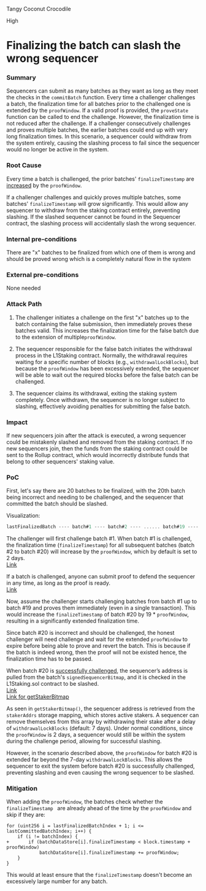 Tangy Coconut Crocodile

High

# Finalizing the batch can slash the wrong sequencer

### Summary

Sequencers can submit as many batches as they want as long as they meet the checks in the `commitBatch` function. Every time a challenger challenges a batch, the finalization time for all batches prior to the challenged one is extended by the `proofWindow`. If a valid proof is provided, the `proveState` function can be called to end the challenge. However, the finalization time is not reduced after the challenge. If a challenger consecutively challenges and proves multiple batches, the earlier batches could end up with very long finalization times. In this scenario, a sequencer could withdraw from the system entirely, causing the slashing process to fail since the sequencer would no longer be active in the system.

### Root Cause

Every time a batch is challenged, the prior batches' `finalizeTimestamp` are [increased](https://github.com/sherlock-audit/2024-08-morphl2/blob/98e0ec4c5bbd0b28f3d3a9e9159d1184bc45b38d/morph/contracts/contracts/l1/rollup/Rollup.sol#L381-L385) by the `proofWindow`.

If a challenger challenges and quickly proves multiple batches, some batches' `finalizeTimestamp` will grow significantly. This would allow any sequencer to withdraw from the staking contract entirely, preventing slashing. If the slashed sequencer cannot be found in the Sequencer contract, the slashing process will accidentally slash the wrong sequencer.

### Internal pre-conditions

There are "x" batches to be finalized from which one of them is wrong and should be proved wrong which is a completely natural flow in the system



### External pre-conditions

None needed

### Attack Path

1. The challenger initiates a challenge on the first "x" batches up to the batch containing the false submission, then immediately proves these batches valid. This increases the finalization time for the false batch due to the extension of multiple`proofWindow`.

2. The sequencer responsible for the false batch initiates the withdrawal process in the L1Staking contract. Normally, the withdrawal requires waiting for a specific number of blocks (e.g., `withdrawalLockBlocks`), but because the `proofWindow` has been excessively extended, the sequencer will be able to wait out the required blocks before the false batch can be challenged.

3. The sequencer claims its withdrawal, exiting the staking system completely. Once withdrawn, the sequencer is no longer subject to slashing, effectively avoiding penalties for submitting the false batch.

### Impact

If new sequencers join after the attack is executed, a wrong sequencer could be mistakenly slashed and removed from the staking contract. If no new sequencers join, then the funds from the staking contract could be sent to the Rollup contract, which would incorrectly distribute funds that belong to other sequencers' staking value.

### PoC
First, let's say there are 20 batches to be finalized, with the 20th batch being incorrect and needing to be challenged, and the sequencer that committed the batch should be slashed.

Visualization:
```js
lastFinalizedBatch ---- batch#1 ---- batch#2 ---- ...... batch#19 ---- batch#20 (wrong batch, should be challenged)
```

The challenger will first challenge batch #1. When batch #1 is challenged, the finalization time (`finalizeTimestamp`) for all subsequent batches (batch #2 to batch #20) will increase by the `proofWindow`, which by default is set to 2 days.  
[Link](https://github.com/sherlock-audit/2024-08-morphl2/blob/98e0ec4c5bbd0b28f3d3a9e9159d1184bc45b38d/morph/contracts/contracts/l1/rollup/Rollup.sol#L381-L385)

If a batch is challenged, anyone can submit proof to defend the sequencer in any time, as long as the proof is ready.  
[Link](https://github.com/sherlock-audit/2024-08-morphl2/blob/98e0ec4c5bbd0b28f3d3a9e9159d1184bc45b38d/morph/contracts/contracts/l1/rollup/Rollup.sol#L465-L493)

Now, assume the challenger starts challenging batches from batch #1 up to batch #19 and proves them immediately (even in a single transaction). This would increase the `finalizeTimestamp` of batch #20 by 19 * `proofWindow`, resulting in a significantly extended finalization time.

Since batch #20 is incorrect and should be challenged, the honest challenger will need challenge and wait for the extended `proofWindow` to expire before being able to prove and revert the batch. This is because if the batch is indeed wrong, then the proof will not be existed hence, the finalization time has to be passed.

When batch #20 is [successfully challenged](https://github.com/sherlock-audit/2024-08-morphl2/blob/98e0ec4c5bbd0b28f3d3a9e9159d1184bc45b38d/morph/contracts/contracts/l1/rollup/Rollup.sol#L701-L707), the sequencer’s address is pulled from the batch's `signedSequencerBitmap`, and it is checked in the L1Staking.sol contract to be slashed.  
[Link](https://github.com/sherlock-audit/2024-08-morphl2/blob/98e0ec4c5bbd0b28f3d3a9e9159d1184bc45b38d/morph/contracts/contracts/l1/staking/L1Staking.sol#L218)  
[Link for getStakerBitmap](https://github.com/sherlock-audit/2024-08-morphl2/blob/98e0ec4c5bbd0b28f3d3a9e9159d1184bc45b38d/morph/contracts/contracts/l1/staking/L1Staking.sol#L406-L426)

As seen in `getStakerBitmap()`, the sequencer address is retrieved from the `stakerAddrs` storage mapping, which stores active stakers. A sequencer can remove themselves from this array by withdrawing their stake after a delay of `withdrawalLockBlocks` (default: 7 days). Under normal conditions, since the `proofWindow` is 2 days, a sequencer would still be within the system during the challenge period, allowing for successful slashing.

However, in the scenario described above, the `proofWindow` for batch #20 is extended far beyond the 7-day `withdrawalLockBlocks`. This allows the sequencer to exit the system before batch #20 is successfully challenged, preventing slashing and even causing the wrong sequencer to be slashed.

### Mitigation
When adding the `proofWindow`, the batches check whether the `finalizeTimestamp ` are already ahead of the time by the `proofWindow` and skip if they are:

```solidity
for (uint256 i = lastFinalizedBatchIndex + 1; i <= lastCommittedBatchIndex; i++) {
    if (i != batchIndex) {
+       if (batchDataStore[i].finalizeTimestamp < block.timestamp + proofWindow)
            batchDataStore[i].finalizeTimestamp += proofWindow;
    }
}
```

This would at least ensure that the `finalizeTimestamp` doesn't become an excessively large number for any batch.